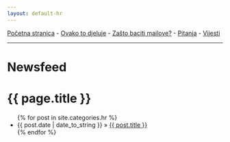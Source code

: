 ```yaml
---
layout: default-hr
---
```

[Početna stranica](https://gh.disposable-mailbox.eu/hr/) - [Ovako to djeluje](https://gh.disposable-mailbox.eu/hr/about.html) - [Zašto baciti mailove?](https://gh.disposable-mailbox.eu/hr/why.html) - [Pitanja](https://gh.disposable-mailbox.eu/hr/FAQ.html) - [Vijesti](https://gh.disposable-mailbox.eu/hr/news.html) 

---

# Newsfeed 

<h1>{{ page.title }}</h1> <ul class="posts"> {% for post in site.categories.hr %} <li><span>{{ post.date | date_to_string }}</span> » <a href="{{ post.url }}" title="{{ post.title }}">{{ post.title }}</a></li> {% endfor %} </ul>
